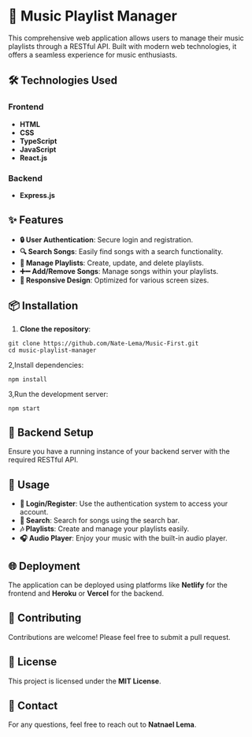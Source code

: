 # 🎵 **Music Playlist Manager**
This comprehensive web application allows users to manage their music playlists through a RESTful API. Built with modern web technologies, it offers a seamless experience for music enthusiasts.

## **🛠️ Technologies Used**
### **Frontend**
- **HTML**
- **CSS**
- **TypeScript**
- **JavaScript**
- **React.js**
### **Backend**
- **Express.js**

## **✨ Features**
- **🔒 User Authentication**: Secure login and registration.
- **🔍 Search Songs**: Easily find songs with a search functionality.
- **📂 Manage Playlists**: Create, update, and delete playlists.
- **➕➖ Add/Remove Songs**: Manage songs within your playlists.
- **📱 Responsive Design**: Optimized for various screen sizes.

## **📦 Installation**

1. **Clone the repository**:
```
git clone https://github.com/Nate-Lema/Music-First.git
cd music-playlist-manager
```
2,Install dependencies:
```
npm install
```
3,Run the development server:
```
npm start
```
## **🔧 Backend Setup**

Ensure you have a running instance of your backend server with the required RESTful API.

## **🚀 Usage**
- **🔑 Login/Register**: Use the authentication system to access your account.
- **🔎 Search**: Search for songs using the search bar.
- **🎶 Playlists**: Create and manage your playlists easily.
- **🎧 Audio Player**: Enjoy your music with the built-in audio player.

## **🌐 Deployment**
The application can be deployed using platforms like **Netlify** for the frontend and **Heroku** or **Vercel** for the backend.

## **🤝 Contributing**
Contributions are welcome! Please feel free to submit a pull request.

## **📄 License**
This project is licensed under the **MIT License**.

## **📧 Contact**
For any questions, feel free to reach out to **Natnael Lema**.


